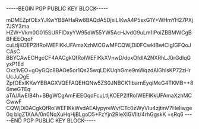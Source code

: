 -----BEGIN PGP PUBLIC KEY BLOCK-----

mDMEZpfOExYJKwYBBAHaRw8BAQdA5DjxiLIKwA4P5sxG1Y+WHmYH27PXj7JSY3ma
HZW+Vkm0G015SURFIDxyYW95dW55YW5AcHJvdG9uLm1lPoiZBBMWCgBBFiEEOqdF
cuLtljKOEP2lfRolWEFIKkUFAmaXzhMCGwMFCQWjDi0FCwkIBwICIgIGFQoJCAsC
BBYCAwECHgcCF4AACgkQfRolWEFIKkXVnwD/doxOfdIA2NXRhLJ0rGdIqGyxP1Ed
Oxz1vEO+gOyGQc8BAOe5or1Qs25wqLDKUqhGme9mWqzdAlGhlsKP72zHrUcJuDgE
ZpfOExIKKwYBBAGXVQEFAQEHQNw5ZS0JNBCK1IbarnEyqiMeG4TKMB++86meGTEq
aTA/AwEIB4h+BBgWCgAmFiEEOqdFcuLtljKOEP2lfRolWEFIKkUFAmaXzhMCGwwF
CQWjDi0ACgkQfRolWEFIKkWvdAEAlypyreWv/CTc0zWyVIu4zjtinV7HeIiwge0q
blgZ1XAA/0n0NqXuHqHjBLgoD5+FzYjn2RIeXIGVIlt/4rhGgskK
=sRq6
-----END PGP PUBLIC KEY BLOCK-----
